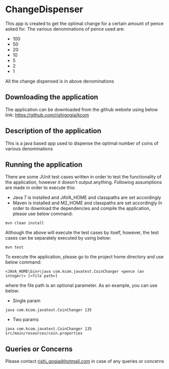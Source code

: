 # ChangeDispenser
This app is created to get the optimal change for a certain amount of pence asked for. The various denominations of
pence used are:
* 100
* 50
* 20
* 10
* 5
* 2
* 1

All the change dispensed is in above denominations

## Downloading the application
The application can be downloaded from the github website using below link:
https://github.com/rishigogia/kcom

## Description of the application
This is a java based app used to dispense the optimal number of coins of various denominations

## Running the application
There are some JUnit test cases written in order to test
the functionality of the application, however it doesn't output anything.
Following assumptions are made in order to execute this:
* Java 7 is installed and JAVA_HOME and classpaths are set accordingly
* Maven is installed and M2_HOME and classpaths are set accordingly
In order to download the dependencies and compile the application, please use below command:
```
mvn clean install
```
Although the above will execute the test cases by itself, however, the test cases can be separately executed by using
below:
```
mvn test
```
To execute the application, please go to the project home directory and use below command:
```
<JAVA_HOME\bin>\java com.kcom.javatest.CoinChanger <pence (an integer)> [<file path>]
```
where the file path is an optional parameter. As an example, you can use below:
* Single param
```
java com.kcom.javatest.CoinChanger 135
```
* Two params
```
java com.kcom.javatest.CoinChanger 135 src/main/resources/coin.properties
```

## Queries or Concerns
Please contact rishi_gogia@hotmail.com in case of any queries or concerns
